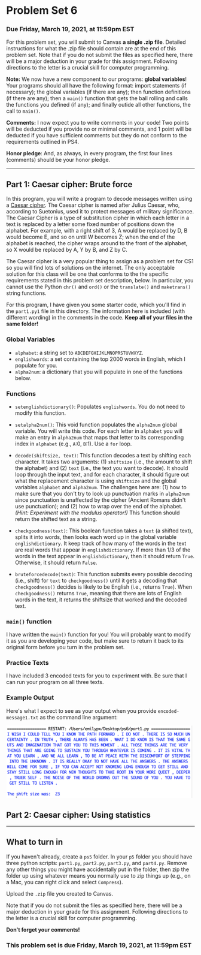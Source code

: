 # Problem Set 6

### Due Friday, March 19, 2021, at 11:59pm EST

For this problem set, you will submit to Canvas **a single .zip file**. Detailed instructions for what the .zip file should contain are at the end of this problem set. Note that if you do not submit the files as specified here, there will be a major deduction in your grade for this assignment. Following directions to the letter is a crucial skill for computer programming.

**Note:** We now have a new component to our programs: **global variables**! Your programs should all have the following format: import statements (if necessary); the global variables (if there are any); then function definitions (if there are any); then a `main()` function that gets the ball rolling and calls the functions you defined (if any); and finally outide all other functions, the call to `main()`.

**Comments:** I now expect you to write comments in your code! Two points will be deducted if you provide no or minimal comments, and 1 point will be deducted if you have sufficient comments but they do not conform to the requirements outlined in PS4.

**Honor pledge**: And, as always, in every program, the first four lines (comments) should be your honor pledge.

---

## Part 1: Caesar cipher: Brute force
In this program, you will write a program to decode messages written using a [Caesar cipher](https://en.wikipedia.org/wiki/Caesar_cipher). 
The Caesar cipher is named after Julius Caesar, who, according to Suetonius, used it to protect messages of military significance. The Caesar Cipher is a type of substitution cipher in which each letter in a text is replaced by a letter some fixed number of positions down the alphabet. For example, with a right shift of 3, A would be replaced by D, B would become E, and so on until W becomes Z; when the end of the alphabet is reached, the cipher wraps around to the front of the alphabet, so X would be replaced by A, Y by B, and Z by C. 

The Caesar cipher is a very popular thing to assign as a problem set for CS1 so you will find lots of solutions on the internet. The only acceptable solution for this class will be one that conforms to the the specific requirements stated in this problem set description, below. In particular, you cannot use the Python `chr()` and `ord()` or the `translate()` and `maketrans()` string functions.

For this program, I have given you some starter code, which you'll find in the `part1.py1` file in this directory. The information here is included (with different wording) in the comments in the code. **Keep all of your files in the same folder!**

### Global Variables
* `alphabet`: a string set to `ABCDEFGHIJKLMNOPRSTUVWXYZ`.
*  `englishwords`: a set containing the top 2000 words in English, which I populate for you.
*  `alpha2num`: a dictionary that you will populate in one of the functions below.

### Functions
* `setenglishdictionary()`: Populates `englishwords`. You do not need to modify this function.

* `setalpha2num()`: This void function populates the `alpha2num` global variable. You will write this code. For each letter in `alphabet` you will make an entry in `alpha2num` that maps that letter to its corresponding index in `alphabet` (e.g., `A`:0, `B`:1). Use a `for` loop.

* `decode(shiftsize, text)`: This function decodes a text by shifting each character. It takes two arguments: (1) `shiftsize` (i.e., the amount to shift the alphabet) and (2) `text` (i.e., the text you want to decode). It should loop through the input text, and for each character, it should figure out what the replacement character is using `shiftsize` and the global variables `alphabet` and `alpha2num`. The challenges here are: (1) how to make sure that you don't try to look up punctuation marks in `alpha2num` since punctuation is unaffected by the cipher (Ancient Romans didn't use punctuation); and (2) how to wrap over the end of the alphabet. *(Hint: Experiment with the modulus operator!)* This function should return the shifted text as a string.

* `checkgoodness(text)`: This boolean function takes a `text` (a shifted text), splits it into words, then looks each word up in the global variable `englishdictionary`. It keep track of how many of the words in the text are real words that appear in `englishdictionary`. If more than 1/3 of the words in the text appear in `englishdictionary`, then it should return `True`. Otherwise, it should return `False`.

* `bruteforcedecode(text)`: This function submits every possible decoding (i.e., shift) for `text` to `checkgoodness()` until it gets a decoding that `checkgoodness()` decides is likely to be English (i.e., returns `True`). When `checkgoodness()` returns `True`, meaning that there are lots of English words in the text, it returns the shiftsize that worked and the decoded text. 

### `main()` function
I have written the `main()` function for you! You will probably want to modify it as you are developing your code, but make sure to return it back to its original form before you turn in the problem set.

### Practice Texts
I have included 3 encoded texts for you to experiment with. Be sure that I can run your program on all three texts.

### Example Output
Here's what I expect to see as your output when you provide `encoded-message1.txt` as the command line argument:

<img src="oprah.png" width=500>

## Part 2: Caesar cipher: Using statistics



---

## What to turn in
If you haven't already, create a `ps5` folder. In your `p5` folder you should have three python scripts: `part1.py`, `part2.py`,  `part3.py`, and `part4.py`. Remove any other things you might have accidentally put in the folder, then zip the folder up using whatever means you normally use to zip things up (e.g., on a Mac, you can right click and select `Compress`).

Upload the `.zip` file you created to Canvas. 

Note that if you do not submit the files as specified here, there will be a major deduction in your grade for this assignment. Following directions to the letter is a crucial skill for computer programming.

**Don't forget your comments!**

### This problem set is due Friday, March 19, 2021, at 11:59pm EST

